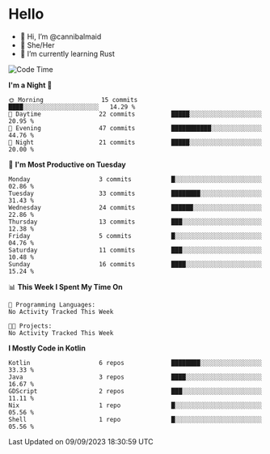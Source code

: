 # Hello
- 👋 Hi, I’m @cannibalmaid
- 👀 She/Her
- 🌱 I’m currently learning Rust

<!--START_SECTION:waka-->
![Code Time](http://img.shields.io/badge/Code%20Time-128%20hrs%207%20mins-blue)

**I'm a Night 🦉** 

```text
🌞 Morning                15 commits          ████░░░░░░░░░░░░░░░░░░░░░   14.29 % 
🌆 Daytime                22 commits          █████░░░░░░░░░░░░░░░░░░░░   20.95 % 
🌃 Evening                47 commits          ███████████░░░░░░░░░░░░░░   44.76 % 
🌙 Night                  21 commits          █████░░░░░░░░░░░░░░░░░░░░   20.00 % 
```
📅 **I'm Most Productive on Tuesday** 

```text
Monday                   3 commits           █░░░░░░░░░░░░░░░░░░░░░░░░   02.86 % 
Tuesday                  33 commits          ████████░░░░░░░░░░░░░░░░░   31.43 % 
Wednesday                24 commits          ██████░░░░░░░░░░░░░░░░░░░   22.86 % 
Thursday                 13 commits          ███░░░░░░░░░░░░░░░░░░░░░░   12.38 % 
Friday                   5 commits           █░░░░░░░░░░░░░░░░░░░░░░░░   04.76 % 
Saturday                 11 commits          ███░░░░░░░░░░░░░░░░░░░░░░   10.48 % 
Sunday                   16 commits          ████░░░░░░░░░░░░░░░░░░░░░   15.24 % 
```


📊 **This Week I Spent My Time On** 

```text
💬 Programming Languages: 
No Activity Tracked This Week

🐱‍💻 Projects: 
No Activity Tracked This Week
```

**I Mostly Code in Kotlin** 

```text
Kotlin                   6 repos             ████████░░░░░░░░░░░░░░░░░   33.33 % 
Java                     3 repos             ████░░░░░░░░░░░░░░░░░░░░░   16.67 % 
GDScript                 2 repos             ███░░░░░░░░░░░░░░░░░░░░░░   11.11 % 
Nix                      1 repo              █░░░░░░░░░░░░░░░░░░░░░░░░   05.56 % 
Shell                    1 repo              █░░░░░░░░░░░░░░░░░░░░░░░░   05.56 % 
```




 Last Updated on 09/09/2023 18:30:59 UTC
<!--END_SECTION:waka-->
